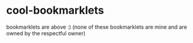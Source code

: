 # cool-bookmarklets
bookmarklets are above :) (none of these bookmarklets are mine and are owned by the respectful owner)
